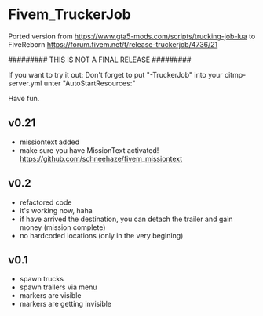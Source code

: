 # Fivem_TruckerJob
Ported version from https://www.gta5-mods.com/scripts/trucking-job-lua to FiveReborn https://forum.fivem.net/t/release-truckerjob/4736/21

######### THIS IS NOT A FINAL RELEASE #########

If you want to try it out: 
Don't forget to put "-TruckerJob" into your citmp-server.yml unter "AutoStartResources:"

Have fun.
## v0.21 ##
- missiontext added
- make sure you have MissionText activated! https://github.com/schneehaze/fivem_missiontext

## v0.2 ##
- refactored code
- it's working now, haha
- if have arrived the destination, you can detach the trailer and gain money (mission complete)
- no hardcoded locations (only in the very begining)

## v0.1 ##
- spawn trucks
- spawn trailers via menu
- markers are visible
- markers are getting invisible
